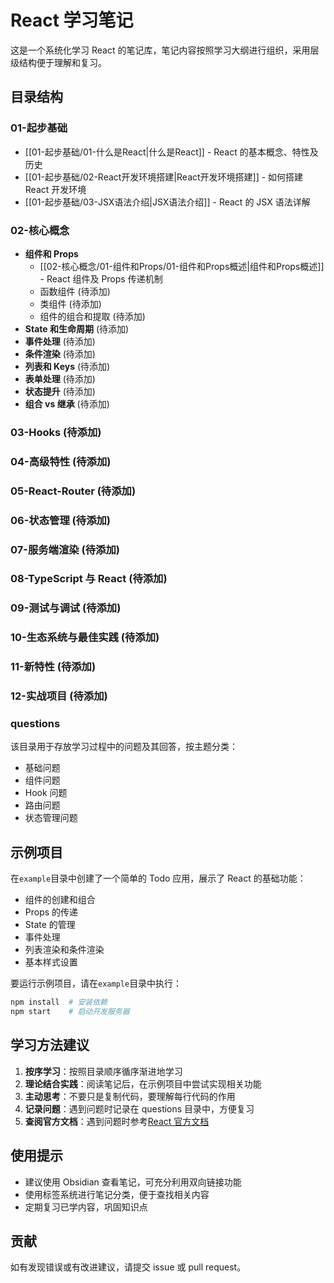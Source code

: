 # React 学习笔记

这是一个系统化学习 React 的笔记库，笔记内容按照学习大纲进行组织，采用层级结构便于理解和复习。

## 目录结构

### 01-起步基础

-   [[01-起步基础/01-什么是React|什么是React]] - React 的基本概念、特性及历史
-   [[01-起步基础/02-React开发环境搭建|React开发环境搭建]] - 如何搭建 React 开发环境
-   [[01-起步基础/03-JSX语法介绍|JSX语法介绍]] - React 的 JSX 语法详解

### 02-核心概念

-   **组件和 Props**
    -   [[02-核心概念/01-组件和Props/01-组件和Props概述|组件和Props概述]] - React 组件及 Props 传递机制
    -   函数组件 (待添加)
    -   类组件 (待添加)
    -   组件的组合和提取 (待添加)
-   **State 和生命周期** (待添加)
-   **事件处理** (待添加)
-   **条件渲染** (待添加)
-   **列表和 Keys** (待添加)
-   **表单处理** (待添加)
-   **状态提升** (待添加)
-   **组合 vs 继承** (待添加)

### 03-Hooks (待添加)

### 04-高级特性 (待添加)

### 05-React-Router (待添加)

### 06-状态管理 (待添加)

### 07-服务端渲染 (待添加)

### 08-TypeScript 与 React (待添加)

### 09-测试与调试 (待添加)

### 10-生态系统与最佳实践 (待添加)

### 11-新特性 (待添加)

### 12-实战项目 (待添加)

### questions

该目录用于存放学习过程中的问题及其回答，按主题分类：

-   基础问题
-   组件问题
-   Hook 问题
-   路由问题
-   状态管理问题

## 示例项目

在`example`目录中创建了一个简单的 Todo 应用，展示了 React 的基础功能：

-   组件的创建和组合
-   Props 的传递
-   State 的管理
-   事件处理
-   列表渲染和条件渲染
-   基本样式设置

要运行示例项目，请在`example`目录中执行：

```bash
npm install  # 安装依赖
npm start    # 启动开发服务器
```

## 学习方法建议

1. **按序学习**：按照目录顺序循序渐进地学习
2. **理论结合实践**：阅读笔记后，在示例项目中尝试实现相关功能
3. **主动思考**：不要只是复制代码，要理解每行代码的作用
4. **记录问题**：遇到问题时记录在 questions 目录中，方便复习
5. **查阅官方文档**：遇到问题时参考[React 官方文档](https://reactjs.org/)

## 使用提示

-   建议使用 Obsidian 查看笔记，可充分利用双向链接功能
-   使用标签系统进行笔记分类，便于查找相关内容
-   定期复习已学内容，巩固知识点

## 贡献

如有发现错误或有改进建议，请提交 issue 或 pull request。
